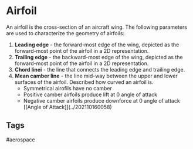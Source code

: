 # Airfoil  

An airfoil is the cross-section of an aircraft wing. The following parameters are used to characterize the geometry of airfoils:

1. **Leading edge** - the forward-most edge of the wing, depicted as the forward-most point of the airfoil in a 2D representation.
2. **Trailing edge** - the backward-most edge of the wing, depicted as the forward-most point of the airfoil in a 2D representation.
3. **Chord linei** - the line that connects the leading edge and trailing edge. 
4. **Mean camber line** - the line mid-way between the upper and lower surfaces of the airfoil. Described how curved an airfoil is.
	* Symmetrical airofils have no camber
	* Positive camber airfoils produce lift at 0 angle of attack
	* Negative camber airfoils produce downforce at 0 angle of attack \[[Angle of Attack]\](../202110160058)  

## Tags
#aerospace
